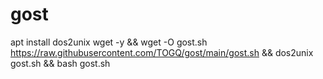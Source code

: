 # gost

apt install dos2unix wget -y && wget -O gost.sh https://raw.githubusercontent.com/TOGQ/gost/main/gost.sh && dos2unix gost.sh && bash gost.sh
